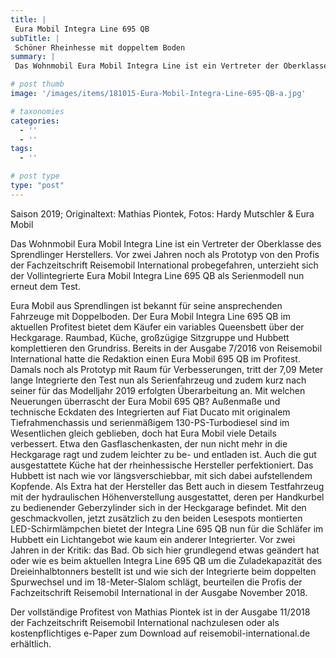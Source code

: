 ```yaml
---
title: |
 Eura Mobil Integra Line 695 QB
subTitle: |
 Schöner Rheinhesse mit doppeltem Boden
summary: |
 Das Wohnmobil Eura Mobil Integra Line ist ein Vertreter der Oberklasse des Sprendlinger Herstellers. Vor zwei Jahren noch als Prototyp von den Profis der Fachzeitschrift Reisemobil International probegefahren, unterzieht sich der Vollintegrierte Eura Mobil Integra Line 695 QB als Serienmodell nun erneut dem Test.

# post thumb
image: '/images/items/181015-Eura-Mobil-Integra-Line-695-QB-a.jpg'

# taxonomies
categories: 
  - ''
  - ''
tags:
  - ''

# post type
type: "post"
---
```


Saison 2019; Originaltext: Mathias Piontek, Fotos: Hardy Mutschler & Eura Mobil  

Das Wohnmobil Eura Mobil Integra Line ist ein Vertreter der Oberklasse des Sprendlinger Herstellers. Vor zwei Jahren noch als Prototyp von den Profis der Fachzeitschrift Reisemobil International probegefahren, unterzieht sich der Vollintegrierte Eura Mobil Integra Line 695 QB als Serienmodell nun erneut dem Test.    

Eura Mobil aus Sprendlingen ist bekannt für seine ansprechenden Fahrzeuge mit Doppelboden. Der Eura Mobil Integra Line 695 QB im aktuellen Profitest bietet dem Käufer ein variables Queensbett über der Heckgarage. Raumbad, Küche, großzügige Sitzgruppe und Hubbett komplettieren den Grundriss. Bereits in der Ausgabe 7/2016 von Reisemobil International hatte die Redaktion einen Eura Mobil 695 QB im Profitest. Damals noch als Prototyp mit Raum für Verbesserungen, tritt der 7,09 Meter lange Integrierte den Test nun als Serienfahrzeug und zudem kurz nach seiner für das Modelljahr 2019 erfolgten Überarbeitung an. Mit welchen Neuerungen überrascht der Eura Mobil 695 QB? Außenmaße und technische Eckdaten des Integrierten auf Fiat Ducato mit originalem Tiefrahmenchassis und serienmäßigem 130-PS-Turbodiesel sind im Wesentlichen gleich geblieben, doch hat Eura Mobil viele Details verbessert. Etwa den Gasflaschenkasten, der nun nicht mehr in die Heckgarage ragt und zudem leichter zu be- und entladen ist. Auch die gut ausgestattete Küche hat der rheinhessische Hersteller perfektioniert. Das Hubbett ist nach wie vor längsverschiebbar, mit sich dabei aufstellendem Kopfende. Als Extra hat der Hersteller das Bett auch in diesem Testfahrzeug mit der hydraulischen Höhenverstellung ausgestattet, deren per Handkurbel zu bedienender Geberzylinder sich in der Heckgarage befindet. Mit den geschmackvollen, jetzt zusätzlich zu den beiden Lesespots montierten LED-Schirmlämpchen bietet der Integra Line 695 QB nun für die Schläfer im Hubbett ein Lichtangebot wie kaum ein anderer Integrierter. Vor zwei Jahren in der Kritik: das Bad. Ob sich hier grundlegend etwas geändert hat oder wie es beim aktuellen Integra Line 695 QB um die Zuladekapazität des Dreieinhalbtonners bestellt ist und wie sich der Integrierte beim doppelten Spurwechsel und im 18-Meter-Slalom schlägt, beurteilen die Profis der Fachzeitschrift Reisemobil International in der Ausgabe November 2018.  

Der vollständige Profitest von Mathias Piontek ist in der Ausgabe 11/2018 der Fachzeitschrift Reisemobil International nachzulesen oder als kostenpflichtiges e-Paper zum Download auf reisemobil-international.de erhältlich.  